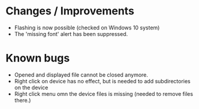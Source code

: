 # Changes / Improvements
- Flashing is now possible (checked on Windows 10 system)
- The 'missing font' alert has been suppressed. 

# Known bugs
- Opened and displayed file cannot be closed anymore.
- Right click on device has no effect, but is needed to add subdirectories on the device
- Right click menu omn the device files is missing (needed to remove files there.)
